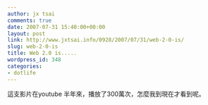 ```yaml
---
author: jx tsai
comments: true
date: 2007-07-31 15:40:00+00:00
layout: post
link: http://www.jxtsai.info/0928/2007/07/31/web-2-0-is/
slug: web-2-0-is
title: Web 2.0 is.....
wordpress_id: 348
categories:
- dotlife
---
```


這支影片在youtube 半年來，播放了300萬次，怎麼我到現在才看到呢。   

